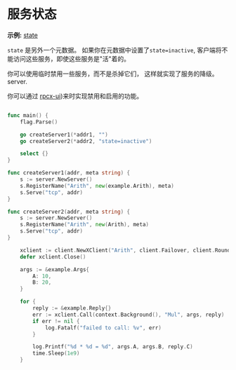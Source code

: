 # 服务状态

**示例:** [state](https://github.com/rpcx-ecosystem/rpcx-examples3/tree/master/state)

`state` 是另外一个元数据。 如果你在元数据中设置了`state=inactive`, 客户端将不能访问这些服务，即使这些服务是"活"着的。

你可以使用临时禁用一些服务，而不是杀掉它们， 这样就实现了服务的降级。 server.

你可以通过 [rpcx-ui](https://github.com/smallnest/rpcx-ui))来时实现禁用和启用的功能。

```go server.go

func main() {
	flag.Parse()

	go createServer1(*addr1, "")
	go createServer2(*addr2, "state=inactive")

	select {}
}

func createServer1(addr, meta string) {
	s := server.NewServer()
	s.RegisterName("Arith", new(example.Arith), meta)
	s.Serve("tcp", addr)
}

func createServer2(addr, meta string) {
	s := server.NewServer()
	s.RegisterName("Arith", new(Arith), meta)
	s.Serve("tcp", addr)
}
```


```go client.go
	xclient := client.NewXClient("Arith", client.Failover, client.RoundRobin, d, client.DefaultOption)
	defer xclient.Close()

	args := &example.Args{
		A: 10,
		B: 20,
	}

	for {
		reply := &example.Reply{}
		err := xclient.Call(context.Background(), "Mul", args, reply)
		if err != nil {
			log.Fatalf("failed to call: %v", err)
		}

		log.Printf("%d * %d = %d", args.A, args.B, reply.C)
		time.Sleep(1e9)
	}
```
